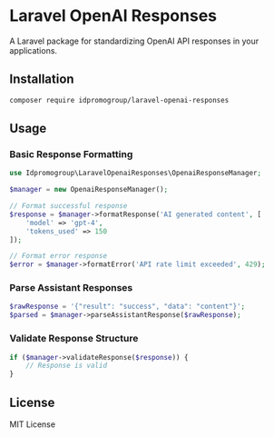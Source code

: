# Laravel OpenAI Responses

A Laravel package for standardizing OpenAI API responses in your applications.

## Installation

```bash
composer require idpromogroup/laravel-openai-responses
```

## Usage

### Basic Response Formatting

```php
use Idpromogroup\LaravelOpenaiResponses\OpenaiResponseManager;

$manager = new OpenaiResponseManager();

// Format successful response
$response = $manager->formatResponse('AI generated content', [
    'model' => 'gpt-4',
    'tokens_used' => 150
]);

// Format error response
$error = $manager->formatError('API rate limit exceeded', 429);
```

### Parse Assistant Responses

```php
$rawResponse = '{"result": "success", "data": "content"}';
$parsed = $manager->parseAssistantResponse($rawResponse);
```

### Validate Response Structure

```php
if ($manager->validateResponse($response)) {
    // Response is valid
}
```

## License

MIT License
